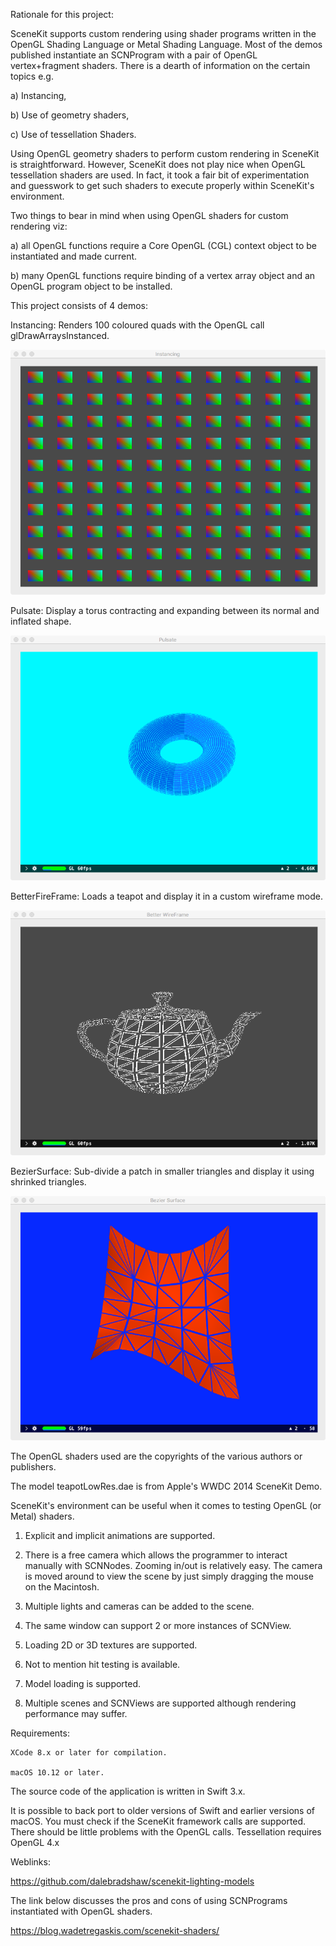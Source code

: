 Rationale for this project:

SceneKit supports custom rendering using shader programs written in the OpenGL Shading Language or Metal Shading Language. Most of the demos published instantiate an SCNProgram with a pair of OpenGL vertex+fragment shaders. There is a dearth of information on the certain topics e.g.

a) Instancing,

b) Use of geometry shaders,

c) Use of tessellation Shaders.


Using OpenGL geometry shaders to perform custom rendering in SceneKit is straightforward. However, SceneKit does not play nice when OpenGL tessellation shaders are used. In fact, it took a fair bit of experimentation and guesswork to get such shaders to execute properly within SceneKit's environment.

Two things to bear in mind when using OpenGL shaders for custom rendering viz:

a) all OpenGL functions require a Core OpenGL (CGL) context object to be instantiated and made current.

b) many OpenGL functions require binding of a vertex array object and an OpenGL program object to be installed.


This project consists of 4 demos:

Instancing: Renders 100 coloured quads with the OpenGL call glDrawArraysInstanced.

![screenshot](Images/Instancing.png)


Pulsate: Display a torus contracting and expanding between its normal and inflated shape.

![screenshot](Images/Pulsate.png)


BetterFireFrame: Loads a teapot and display it in a custom wireframe mode.

![screenshot](Images/BetterWireFrame.png)


BezierSurface: Sub-divide a patch in smaller triangles and display it using shrinked triangles.

![screenshot](Images/BezierSurface.png)


The OpenGL shaders used are the copyrights of the various authors or publishers.

The model teapotLowRes.dae is from Apple's WWDC 2014 SceneKit Demo.



SceneKit's environment can be useful when it comes to testing OpenGL (or Metal) shaders. 

1) Explicit and implicit animations are supported.

2) There is a free camera which allows the programmer to interact manually with SCNNodes.
Zooming in/out is relatively easy. The camera is moved around to view the scene by just simply dragging the mouse on the Macintosh.

3) Multiple lights and cameras can be added to the scene. 

4) The same window can support 2 or more instances of SCNView. 

5) Loading 2D or 3D textures are supported.

6) Not to mention hit testing is available.

7) Model loading is supported.

8) Multiple scenes and SCNViews are supported although rendering performance may suffer.


Requirements:

    XCode 8.x or later for compilation.

    macOS 10.12 or later.


The source code of the application is written in Swift 3.x.


It is possible to back port to older versions of Swift and earlier versions of macOS. You must check if the SceneKit framework  calls are supported. There should be little problems with the OpenGL calls. Tessellation requires OpenGL 4.x 



Weblinks:

https://github.com/dalebradshaw/scenekit-lighting-models


The link below discusses the pros and cons of using SCNPrograms instantiated with OpenGL shaders.
 
 
https://blog.wadetregaskis.com/scenekit-shaders/
